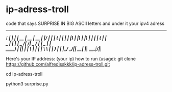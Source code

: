 # ip-adress-troll
code that says  SURPRISE IN BIG ASCII letters and under it your ipv4 adress 
  _____ _    _ _____  _____  _____  _____  _____ ______ 
  / ____| |  | |  __ \|  __ \|  __ \|_   _|/ ____|  ____|
 | (___ | |  | | |__) | |__) | |__) | | | | (___ | |__   
  \___ \| |  | |  _  /|  ___/|  _  /  | |  \___ \|  __|  
  ____) | |__| | | \ \| |    | | \ \ _| |_ ____) | |____ 
 |_____/ \____/|_|  \_\_|    |_|  \_\_____|_____/|______|

Here's your IP address: (your ip)
how to run (usage):
git clone https://github.com/alfredisskkk/ip-adress-troll.git

cd ip-adress-troll

python3 surprise.py
